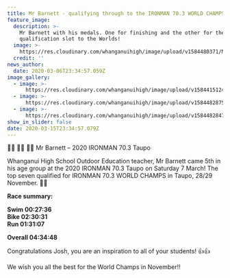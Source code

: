 ```yaml
---
title: Mr Barnett - qualifying through to the IRONMAN 70.3 WORLD CHAMPS!
feature_image:
  description: >-
    Mr Barnett with his medals. One for finishing and the other for the
    qualification slot to the Worlds!
  image: >-
    https://res.cloudinary.com/whanganuihigh/image/upload/v1584480371/News/Josh_Barnett_Ironman_70.3.jpg
  credit: ''
news_author:
  date: 2020-03-06T23:34:57.059Z
image_gallery:
  - image: >-
      https://res.cloudinary.com/whanganuihigh/image/upload/v1584415124/News/150x150_Logo.jpg
  - image: >-
      https://res.cloudinary.com/whanganuihigh/image/upload/v1584482875/News/ironman-70.3-world-championship-2020.jpg
  - image: >-
      https://res.cloudinary.com/whanganuihigh/image/upload/v1584482847/News/maxresdefault.jpg
show_in_slider: false
date: 2020-03-15T23:34:57.079Z
---
```

🏊‍♂️ 🚴‍♂️ 🏃‍♂️ Mr Barnett – 2020 IRONMAN 70.3 Taupo  

Whanganui High School Outdoor Education teacher, Mr Barnett came 5th in his age group at the 2020 IRONMAN 70.3 Taupo on Saturday 7 March! The top seven qualified for IRONMAN 70.3 WORLD CHAMPS in Taupo, 28/29 November. 👏👏  

**Race summary:**  
  
**Swim  00:27:36**  
**Bike   02:30:31**  
**Run    01:31:07**

**Overall 04:34:48**  

Congratulations Josh, you are an inspiration to all of your students!  👍👍

We wish you all the best for the World Champs in November!!